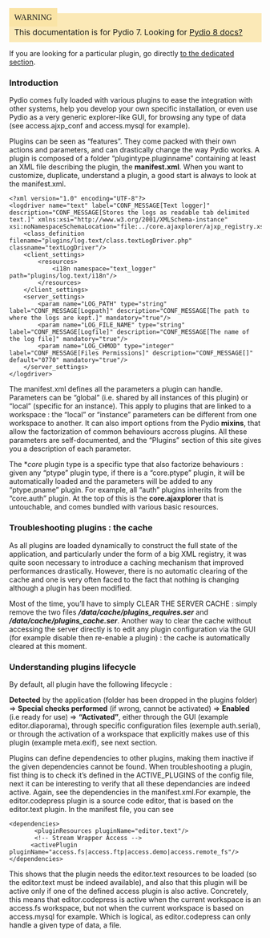 <div style="background-color: #fbe9b7;font-size: 16px;">
<span style="background-color: #fae4a6;padding: 10px;font-family: FuturaT-Demi;">WARNING</span>
<span style="padding: 10px;display: inline-block;">This documentation is for Pydio 7. Looking for <a href="https://pydio.com/en/docs/v8/">Pydio 8 docs?</a></span>
</div>

If you are looking for a particular plugin, go directly [to the dedicated section](https://pyd.io/plugins/).

### Introduction
Pydio comes fully loaded with various plugins to ease the integration with other systems, help you develop your own specific installation, or even use Pydio as a very generic explorer-like GUI, for browsing any type of data (see access.ajxp_conf and access.mysql for example).

Plugins can be seen as “features”. They come packed with their own actions and parameters, and can drastically change the way Pydio works.  A plugin is composed of a folder “plugintype.pluginname” containing at least an XML file describing the plugin, the **manifest.xml**. When you want to customize, duplicate, understand a plugin, a good start is always to look at the manifest.xml.

    <?xml version="1.0" encoding="UTF-8"?>
    <logdriver name="text" label="CONF_MESSAGE[Text logger]" description="CONF_MESSAGE[Stores the logs as readable tab delimited text.]" xmlns:xsi="http://www.w3.org/2001/XMLSchema-instance" xsi:noNamespaceSchemaLocation="file:../core.ajaxplorer/ajxp_registry.xsd">
        <class_definition filename="plugins/log.text/class.textLogDriver.php" classname="textLogDriver"/>
        <client_settings>
            <resources>
                <i18n namespace="text_logger" path="plugins/log.text/i18n"/>
            </resources>
        </client_settings>
        <server_settings>
            <param name="LOG_PATH" type="string" label="CONF_MESSAGE[Logpath]" description="CONF_MESSAGE[The path to where the logs are kept.]" mandatory="true"/>
            <param name="LOG_FILE_NAME" type="string" label="CONF_MESSAGE[Logfile]" description="CONF_MESSAGE[The name of the log file]" mandatory="true"/>
            <param name="LOG_CHMOD" type="integer" label="CONF_MESSAGE[Files Permissions]" description="CONF_MESSAGE[]" default="0770" mandatory="true"/>
        </server_settings>
    </logdriver>

The manifest.xml defines all the parameters a plugin can handle. Parameters can be “global” (i.e. shared by all instances of this plugin) or “local” (specific for an instance). This apply to plugins that are linked to a workspace : the “local”  or “instance” parameters can be different from one workspace to another. It can also import options from the Pydio **mixins**, that allow the factorization of common behaviours accross plugins. All these parameters are self-documented, and the “Plugins” section of this site gives you a description of each parameter.

The **core* plugin type is a specific type that also factorize behaviours : given any “ptype” plugin type, if there is a “core.ptype” plugin, it will be automatically loaded and the parameters will be added to any “ptype.pname” plugin. For example, all “auth” plugins inherits from the “core.auth” plugin. At the top of this is the **core.ajaxplorer** that is untouchable, and comes bundled with various basic resources.

### Troubleshooting plugins : the cache
As all plugins are loaded dynamically to construct the full state of the application, and particularly under the form of a big XML registry, it was quite soon necessary to introduce a caching mechanism that improved performances drastically. However, there is no automatic clearing of the cache and one is very often faced to the fact that nothing is changing although a plugin has been modified.

Most of the time, you’ll have to simply CLEAR THE SERVER CACHE : simply remove the two files **_/data/cache/plugins_requires.ser_**  and **_/data/cache/plugins_cache.ser_**. Another way to clear the cache without accessing the server directly is to edit any plugin configuration via the GUI (for example disable then re-enable a plugin) : the cache is automatically cleared at this moment.

### Understanding plugins lifecycle
By default, all plugin have the following lifecycle :

**Detected** by the application (folder has been dropped in the plugins folder) => **Special checks performed** (if wrong, cannot be activated) => **Enabled** (i.e ready for use) => **“Activated”**, either through the GUI (example editor.diaporama), through specific configuration files (exemple auth.serial), or through the activation of a workspace that explicitly makes use of this plugin (example meta.exif), see next section.

Plugins can define dependencies to other plugins, making them inactive if the given dependencies cannot be found. When troubleshooting a plugin, fist thing is to check it’s defined in the ACTIVE_PLUGINS of the config file, next it can be interesting to verify that all these dependancies are indeed active. Again, see the dependencies in the manifest.xml.For example, the editor.codepress plugin is a source code editor, that is based on the editor.text plugin. In the manifest file, you can see

    <dependencies>
           <pluginResources pluginName="editor.text"/>
           <!-- Stream Wrapper Access -->
          <activePlugin pluginName="access.fs|access.ftp|access.demo|access.remote_fs"/>
    </dependencies>

This shows that the plugin needs the editor.text resources to be loaded (so the editor.text must be indeed available), and also that this plugin will be active only if one of the defined access plugin is also active. Concretely, this means that editor.codepress is active when the current workspace is an access.fs workspace, but not when the current workspace is based on access.mysql for example. Which is logical, as editor.codepress can only handle a given type of data, a file.
